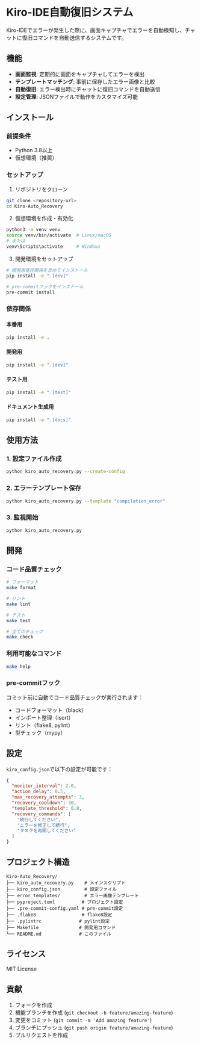# Kiro-IDE自動復旧システム

Kiro-IDEでエラーが発生した際に、画面キャプチャでエラーを自動検知し、チャットに復旧コマンドを自動送信するシステムです。

## 機能

- **画面監視**: 定期的に画面をキャプチャしてエラーを検出
- **テンプレートマッチング**: 事前に保存したエラー画像と比較
- **自動復旧**: エラー検出時にチャットに復旧コマンドを自動送信
- **設定管理**: JSONファイルで動作をカスタマイズ可能

## インストール

### 前提条件

- Python 3.8以上
- 仮想環境（推奨）

### セットアップ

1. リポジトリをクローン
```bash
git clone <repository-url>
cd Kiro-Auto_Recovery
```

2. 仮想環境を作成・有効化
```bash
python3 -m venv venv
source venv/bin/activate  # Linux/macOS
# または
venv\Scripts\activate     # Windows
```

3. 開発環境をセットアップ
```bash
# 開発用依存関係を含めてインストール
pip install -e ".[dev]"

# pre-commitフックをインストール
pre-commit install
```

### 依存関係

#### 本番用
```bash
pip install -e .
```

#### 開発用
```bash
pip install -e ".[dev]"
```

#### テスト用
```bash
pip install -e ".[test]"
```

#### ドキュメント生成用
```bash
pip install -e ".[docs]"
```

## 使用方法

### 1. 設定ファイル作成
```bash
python kiro_auto_recovery.py --create-config
```

### 2. エラーテンプレート保存
```bash
python kiro_auto_recovery.py --template "compilation_error"
```

### 3. 監視開始
```bash
python kiro_auto_recovery.py
```

## 開発

### コード品質チェック

```bash
# フォーマット
make format

# リント
make lint

# テスト
make test

# 全てのチェック
make check
```

### 利用可能なコマンド

```bash
make help
```

### pre-commitフック

コミット前に自動でコード品質チェックが実行されます：

- コードフォーマット（black）
- インポート整理（isort）
- リント（flake8, pylint）
- 型チェック（mypy）

## 設定

`kiro_config.json`で以下の設定が可能です：

```json
{
  "monitor_interval": 2.0,
  "action_delay": 0.5,
  "max_recovery_attempts": 3,
  "recovery_cooldown": 30,
  "template_threshold": 0.8,
  "recovery_commands": [
    "続行してください",
    "エラーを修正して続行",
    "タスクを再開してください"
  ]
}
```

## プロジェクト構造

```
Kiro-Auto_Recovery/
├── kiro_auto_recovery.py    # メインスクリプト
├── kiro_config.json         # 設定ファイル
├── error_templates/         # エラー画像テンプレート
├── pyproject.toml          # プロジェクト設定
├── .pre-commit-config.yaml # pre-commit設定
├── .flake8                 # flake8設定
├── .pylintrc              # pylint設定
├── Makefile               # 開発用コマンド
└── README.md              # このファイル
```

## ライセンス

MIT License

## 貢献

1. フォークを作成
2. 機能ブランチを作成 (`git checkout -b feature/amazing-feature`)
3. 変更をコミット (`git commit -m 'Add amazing feature'`)
4. ブランチにプッシュ (`git push origin feature/amazing-feature`)
5. プルリクエストを作成

